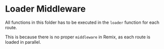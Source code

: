 

# Loader Middleware

All functions in this folder has to be executed in the `loader` function for each route. 

This is because there is no proper `middleware` in Remix, as each route is loaded in parallel.